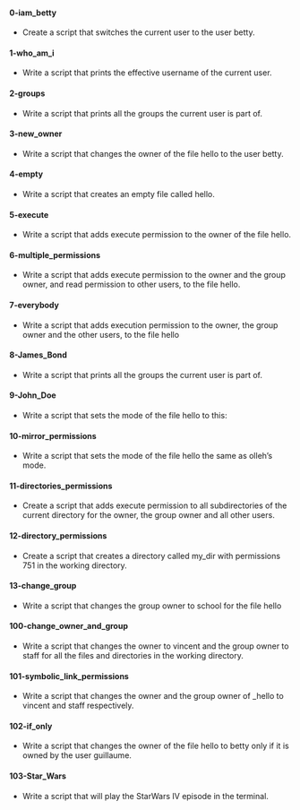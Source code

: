#### 0-iam_betty 
* Create a script that switches the current user to the user betty.

#### 1-who_am_i
* Write a script that prints the effective username of the current user.

#### 2-groups
* Write a script that prints all the groups the current user is part of.

#### 3-new_owner
* Write a script that changes the owner of the file hello to the user betty.

#### 4-empty
* Write a script that creates an empty file called hello.

#### 5-execute
* Write a script that adds execute permission to the owner of the file hello.

#### 6-multiple_permissions
* Write a script that adds execute permission to the owner and the group owner, and read permission to other users, to the file hello.

#### 7-everybody
* Write a script that adds execution permission to the owner, the group owner and the other users, to the file hello

#### 8-James_Bond
* Write a script that prints all the groups the current user is part of.

#### 9-John_Doe
* Write a script that sets the mode of the file hello to this:

#### 10-mirror_permissions
* Write a script that sets the mode of the file hello the same as olleh’s mode.

#### 11-directories_permissions
* Create a script that adds execute permission to all subdirectories of the current directory for the owner, the group owner and all other users.

#### 12-directory_permissions
* Create a script that creates a directory called my_dir with permissions 751 in the working directory.

#### 13-change_group
* Write a script that changes the group owner to school for the file hello

#### 100-change_owner_and_group
* Write a script that changes the owner to vincent and the group owner to staff for all the files and directories in the working directory.

#### 101-symbolic_link_permissions
* Write a script that changes the owner and the group owner of _hello to vincent and staff respectively.

#### 102-if_only
* Write a script that changes the owner of the file hello to betty only if it is owned by the user guillaume.

#### 103-Star_Wars
* Write a script that will play the StarWars IV episode in the terminal.
